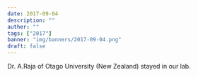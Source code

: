 ```yaml
---
date: 2017-09-04
description: ""
auther: ""
tags: ["2017"]
banner: "img/banners/2017-09-04.png"
draft: false
---
```

Dr. A.Raja of Otago University (New Zealand) stayed in our lab.
<!--more-->
